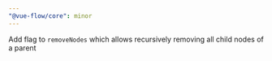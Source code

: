 ```yaml
---
"@vue-flow/core": minor
---
```


Add flag to `removeNodes` which allows recursively removing all child nodes of a parent
